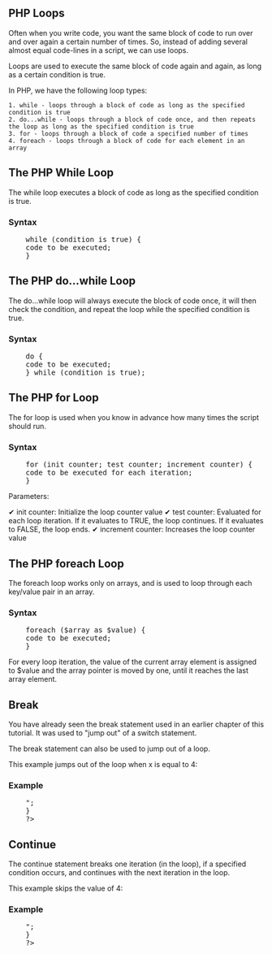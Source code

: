 PHP Loops
-----------------
Often when you write code, you want the same block of code to run over and over again a certain number of times. So, instead of adding several almost equal code-lines in a script, we can use loops.

Loops are used to execute the same block of code again and again, as long as a certain condition is true.

In PHP, we have the following loop types:

    1. while - loops through a block of code as long as the specified condition is true
    2. do...while - loops through a block of code once, and then repeats the loop as long as the specified condition is true
    3. for - loops through a block of code a specified number of times
    4. foreach - loops through a block of code for each element in an array

The PHP While Loop
-------------------
The while loop executes a block of code as long as the specified condition is true.

<h3>Syntax</h3>
<pre>
    while (condition is true) {
    code to be executed;
    }
</pre>

The PHP do...while Loop
---------------------------
The do...while loop will always execute the block of code once, it will then check the condition, and repeat the loop while the specified condition is true.

<h3>Syntax</h3>
<pre>
    do {
    code to be executed;
    } while (condition is true);
</pre>

The PHP for Loop
---------------------
The for loop is used when you know in advance how many times the script should run.

<h3>Syntax</h3>
<pre>
    for (init counter; test counter; increment counter) {
    code to be executed for each iteration;
    }
</pre>

Parameters:

✔ init counter: Initialize the loop counter value
✔ test counter: Evaluated for each loop iteration. If it evaluates to TRUE, the loop continues. If it evaluates to FALSE, the loop ends.
✔ increment counter: Increases the loop counter value

The PHP foreach Loop
------------------------
The foreach loop works only on arrays, and is used to loop through each key/value pair in an array.

<h3>Syntax</h3>
<pre>
    foreach ($array as $value) {
    code to be executed;
    }
</pre>
For every loop iteration, the value of the current array element is assigned to $value and the array pointer is moved by one, until it reaches the last array element.

Break
-----------
You have already seen the break statement used in an earlier chapter of this tutorial. It was used to "jump out" of a switch statement.

The break statement can also be used to jump out of a loop.

This example jumps out of the loop when x is equal to 4:

<h3>Example</h3>
<pre>
    <?php
    for ($x = 0; $x < 10; $x++) {
    if ($x == 4) {
        break;
    }
    echo "The number is: $x <br>";
    }
    ?>
</pre>

Continue
---------
The continue statement breaks one iteration (in the loop), if a specified condition occurs, and continues with the next iteration in the loop.

This example skips the value of 4:

<h3>Example</h3>
<pre>
    <?php
    for ($x = 0; $x < 10; $x++) {
    if ($x == 4) {
        continue;
    }
    echo "The number is: $x <br>";
    }
    ?>
</pre>